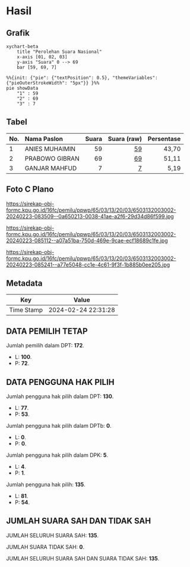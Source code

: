 # Hasil

## Grafik

```mermaid
xychart-beta
    title "Perolehan Suara Nasional"
    x-axis [01, 02, 03]
    y-axis "Suara" 0 --> 69
    bar [59, 69, 7]
```

```mermaid
%%{init: {"pie": {"textPosition": 0.5}, "themeVariables": {"pieOuterStrokeWidth": "5px"}} }%%
pie showData
    "1" : 59
    "2" : 69
    "3" : 7
```

## Tabel

| No. | Nama Paslon    | Suara | Suara (raw) | Persentase |
|:--- |:-------------- | -----:| -----------:| ----------:|
| 1   | ANIES MUHAIMIN | 59    | [59][p-1]   | 43,70      |
| 2   | PRABOWO GIBRAN | 69    | [69][p-2]   | 51,11      |
| 3   | GANJAR MAHFUD  | 7     | [7][p-3]    | 5,19       |


[p-1]: https://github.com/gigit-pemilu/pemilu-2024/blob/main/pilpres/hitung-suara/sub/65-kalimantan-utara/sub/03-nunukan/sub/13-sei-menggaris/sub/2003-samaenre-semaja/sub/002-tps/sub/paslon-1.txt
[p-2]: https://github.com/gigit-pemilu/pemilu-2024/blob/main/pilpres/hitung-suara/sub/65-kalimantan-utara/sub/03-nunukan/sub/13-sei-menggaris/sub/2003-samaenre-semaja/sub/002-tps/sub/paslon-2.txt
[p-3]: https://github.com/gigit-pemilu/pemilu-2024/blob/main/pilpres/hitung-suara/sub/65-kalimantan-utara/sub/03-nunukan/sub/13-sei-menggaris/sub/2003-samaenre-semaja/sub/002-tps/sub/paslon-3.txt

## Foto C Plano

https://sirekap-obj-formc.kpu.go.id/16fc/pemilu/ppwp/65/03/13/20/03/6503132003002-20240223-083509--0a650213-0038-41ae-a2f6-29d34d86f599.jpg

https://sirekap-obj-formc.kpu.go.id/16fc/pemilu/ppwp/65/03/13/20/03/6503132003002-20240223-085112--a07a51ba-750d-469e-9cae-ecf18689c1fe.jpg

https://sirekap-obj-formc.kpu.go.id/16fc/pemilu/ppwp/65/03/13/20/03/6503132003002-20240223-085241--a77e5048-cc1e-4c61-9f3f-1b885b0ee205.jpg


## Metadata

| Key        | Value               |
| ---------- | ------------------- |
| Time Stamp | 2024-02-24 22:31:28 |


## DATA PEMILIH TETAP

Jumlah pemilih dalam DPT: **172**.
 * L: **100**.
 * P: **72**.

## DATA PENGGUNA HAK PILIH

Jumlah pengguna hak pilih dalam DPT: **130**.
 * L: **77**.
 * P: **53**.

Jumlah pengguna hak pilih dalam DPTb: **0**.
 * L: **0**.
 * P: **0**.

Jumlah pengguna hak pilih dalam DPK: **5**.
 * L: **4**.
 * P: **1**.

Jumlah pengguna hak pilih: **135**.
 * L: **81**.
 * P: **54**.

## JUMLAH SUARA SAH DAN TIDAK SAH

JUMLAH SELURUH SUARA SAH: **135**.

JUMLAH SUARA TIDAK SAH: **0**.

JUMLAH SELURUH SUARA SAH DAN SUARA TIDAK SAH: **135**.


